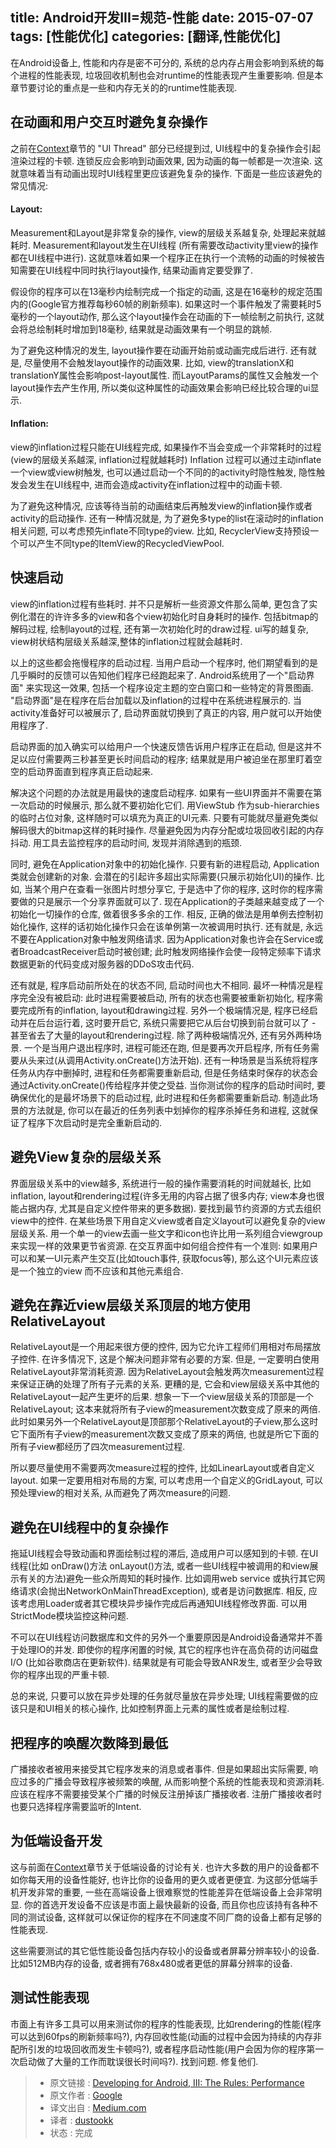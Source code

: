 title: Android开发III=规范-性能
date: 2015-07-07
tags: [性能优化]
categories: [翻译,性能优化]
---

在Android设备上, 性能和内存是密不可分的, 系统的总内存占用会影响到系统的每个进程的性能表现, 垃圾回收机制也会对runtime的性能表现产生重要影响. 但是本章节要讨论的重点是一些和内存无关的的runtime性能表现.
<!--more-->
## 在动画和用户交互时避免复杂操作

之前在[Context](https://medium.com/google-developers/developing-for-android-i-understanding-the-mobile-context-fd2351b131f8)章节的 "UI Thread" 部分已经提到过, UI线程中的复杂操作会引起渲染过程的卡顿. 连锁反应会影响到动画效果, 因为动画的每一帧都是一次渲染. 这就意味着当有动画出现时UI线程里更应该避免复杂的操作. 下面是一些应该避免的常见情况:

#### Layout:
Measurement和Layout是非常复杂的操作, view的层级关系越复杂, 处理起来就越耗时. Measurement和layout发生在UI线程 (所有需要改动activity里view的操作都在UI线程中进行). 这就意味着如果一个程序正在执行一个流畅的动画的时候被告知需要在UI线程中同时执行layout操作, 结果动画肯定要受罪了.

假设你的程序可以在13毫秒内绘制完成一个指定的动画, 这是在16毫秒的规定范围内的(Google官方推荐每秒60帧的刷新频率). 如果这时一个事件触发了需要耗时5毫秒的一个layout动作, 那么这个layout操作会在动画的下一帧绘制之前执行, 这就会将总绘制耗时增加到18毫秒, 结果就是动画效果有一个明显的跳帧.


为了避免这种情况的发生, layout操作要在动画开始前或动画完成后进行.  还有就是, 尽量使用不会触发layout操作的动画效果. 比如, view的translationX和translationY属性会影响post-layout属性. 而LayoutParams的属性又会触发一个layout操作去产生作用, 所以类似这种属性的动画效果会影响已经比较合理的ui显示.

#### Inflation:

view的inflation过程只能在UI线程完成, 如果操作不当会变成一个非常耗时的过程 (view的层级关系越深, inflation过程就越耗时) Inflation 过程可以通过主动inflate一个view或view树触发, 也可以通过启动一个不同的的activity时隐性触发, 隐性触发会发生在UI线程中, 进而会造成activity在inflation过程中的动画卡顿.

为了避免这种情况, 应该等待当前的动画结束后再触发view的inflation操作或者activity的启动操作. 还有一种情况就是, 为了避免多type的list在滚动时的inflation相关问题, 可以考虑预先inflate不同type的view. 比如, RecyclerView支持预设一个可以产生不同type的ItemView的RecycledViewPool.

## 快速启动

view的inflation过程有些耗时. 并不只是解析一些资源文件那么简单, 更包含了实例化潜在的许许多多的view和各个view初始化时自身耗时的操作. 包括bitmap的解码过程, 绘制layout的过程, 还有第一次初始化时的draw过程. ui写的越复杂, view树状结构层级关系越深,整体的inflation过程就会越耗时.

以上的这些都会拖慢程序的启动过程. 当用户启动一个程序时, 他们期望看到的是几乎瞬时的反馈可以告知他们程序已经跑起来了. Android系统用了一个"启动界面" 来实现这一效果, 包括一个程序设定主题的空白窗口和一些特定的背景图画. "启动界面"是在程序在后台加载以及inflation的过程中在系统进程展示的. 当activity准备好可以被展示了, 启动界面就切换到了真正的内容, 用户就可以开始使用程序了.

启动界面的加入确实可以给用户一个快速反馈告诉用户程序正在启动, 但是这并不足以应付需要两三秒甚至更长时间启动的程序; 结果就是用户被迫坐在那里盯着空空的启动界面直到程序真正启动起来.

解决这个问题的办法就是用最快的速度启动程序. 如果有一些UI界面并不需要在第一次启动的时候展示, 那么就不要初始化它们. 用ViewStub 作为sub-hierarchies的临时占位对象, 这样随时可以填充为真正的UI元素. 只要有可能就尽量避免类似解码很大的bitmap这样的耗时操作. 尽量避免因为内存分配或垃圾回收引起的内存抖动. 用工具去监控程序的启动时间, 发现并消除遇到的瓶颈.

同时, 避免在Application对象中的初始化操作. 只要有新的进程启动, Application类就会创建新的对象. 会潜在的引起许多超出实际需要(只展示初始化UI)的操作. 比如, 当某个用户在查看一张图片时想分享它, 于是选中了你的程序, 这时你的程序需要做的只是展示一个分享界面就可以了.  现在Application的子类越来越变成了一个初始化一切操作的仓库, 做着很多多余的工作. 相反, 正确的做法是用单例去控制初始化操作, 这样的话初始化操作只会在该单例第一次被调用时执行. 还有就是, 永远不要在Application对象中触发网络请求. 因为Application对象也许会在Service或者BroadcastReceiver启动时被创建; 此时触发网络操作会使一段特定频率下请求数据更新的代码变成对服务器的DDoS攻击代码.

还有就是, 程序启动前所处在的状态不同, 启动时间也大不相同. 最坏一种情况是程序完全没有被启动: 此时进程需要被启动, 所有的状态也需要被重新初始化, 程序需要完成所有的inflation, layout和drawing过程. 另外一个极端情况是, 程序已经启动并在后台运行着, 这时要开启它, 系统只需要把它从后台切换到前台就可以了 - 甚至省去了大量的layout和rendering过程. 除了两种极端情况外, 还有另外两种场景. 一个是当用户退出程序时, 进程可能还在跑, 但是要再次开启程序, 所有任务需要从头来过(从调用Activity.onCreate()方法开始). 还有一种场景是当系统将程序任务从内存中删掉时, 进程和任务都需要重新启动, 但是任务结束时保存的状态会通过Activity.onCreate()传给程序并使之受益. 当你测试你的程序的启动时间时, 要确保优化的是最坏场景下的启动过程, 此时进程和任务都需要重新启动. 制造此场景的方法就是, 你可以在最近的任务列表中划掉你的程序杀掉任务和进程, 这就保证了程序下次启动时是完全重新启动的.

## 避免View复杂的层级关系

界面层级关系中的view越多, 系统进行一般的操作需要消耗的时间就越长, 比如inflation, layout和rendering过程(许多无用的内容占据了很多内存; view本身也很能占据内存, 尤其是自定义控件带来的更多数据). 要找到最节约资源的方式去组织view中的控件. 在某些场景下用自定义view或者自定义layout可以避免复杂的view层级关系. 用一个单一的view去画一些文字和icon也许比用一系列组合viewgroup来实现一样的效果更节省资源.  在交互界面中如何组合控件有一个准则: 如果用户可以和某一UI元素产生交互(比如touch事件, 获取focus等), 那么这个UI元素应该是一个独立的view 而不应该和其他元素组合.

## 避免在靠近view层级关系顶层的地方使用RelativeLayout

RelativeLayout是一个用起来很方便的控件, 因为它允许工程师们用相对布局摆放子控件. 在许多情况下, 这是个解决问题非常有必要的方案. 但是, 一定要明白使用RelativeLayout非常消耗资源. 因为RelativeLayout会触发两次measurement过程来保证正确的处理了所有子元素的关系. 更糟的是, 它会和view层级关系中其他的RelativeLayout一起产生更坏的后果. 想象一下一个view层级关系的顶部是一个RelativeLayout; 这本来就将所有子view的measurement次数变成了原来的两倍. 此时如果另外一个RelativeLayout是顶部那个RelativeLayout的子view,那么这时它下面所有子view的measurement次数又变成了原来的两倍, 也就是所它下面的所有子view都经历了四次measurement过程.

所以要尽量使用不需要两次measure过程的控件, 比如LinearLayout或者自定义layout. 如果一定要用相对布局的方案, 可以考虑用一个自定义的GridLayout, 可以预处理view的相对关系, 从而避免了两次measure的问题.

## 避免在UI线程中的复杂操作

拖延UI线程会导致动画和界面绘制过程的滞后, 造成用户可以感知到的卡顿. 在UI线程(比如 onDraw()方法 onLayout()方法, 或者一些UI线程中被调用的和view展示有关的方法)避免一些众所周知的耗时操作. 比如调用web service 或执行其它网络请求(会抛出NetworkOnMainThreadException), 或者是访问数据库. 相反, 应该考虑用Loader或者其它模块异步操作完成后再通知UI线程修改界面. 可以用StrictMode模块监控这种问题.

不可以在UI线程访问数据库和文件的另外一个重要原因是Android设备通常并不善于处理IO的并发. 即使你的程序闲置的时候, 其它的程序也许在高负荷的访问磁盘I/O (比如谷歌商店在更新软件). 结果就是有可能会导致ANR发生, 或者至少会导致你的程序出现的严重卡顿.

总的来说, 只要可以放在异步处理的任务就尽量放在异步处理; UI线程需要做的应该只是和UI相关的核心操作, 比如控制界面上元素的属性或者是绘制过程.

## 把程序的唤醒次数降到最低

广播接收者被用来接受其它程序发来的消息或者事件. 但是如果超出实际需要, 响应过多的广播会导致程序被频繁的唤醒, 从而影响整个系统的性能表现和资源消耗. 应该在程序不需要接受某个广播的时候反注册掉该广播接收者. 注册广播接收者时也要只选择程序需要监听的Intent.

## 为低端设备开发

这与前面在[Context](https://medium.com/google-developers/developing-for-android-i-understanding-the-mobile-context-fd2351b131f8)章节关于低端设备的讨论有关.  也许大多数的用户的设备都不如你每天用的设备性能好, 也许比你的设备用的更久或者更便宜. 为这部分低端手机开发非常的重要, 一些在高端设备上很难察觉的性能差异在低端设备上会非常明显. 你的首选开发设备不应该是市面上最快最新的设备, 而且你也应该持有各种不同的测试设备, 这样就可以保证你的程序在不同速度不同厂商的设备上都有足够的性能表现.

这些需要测试的其它低性能设备包括内存较小的设备或者屏幕分辨率较小的设备. 比如512MB内存的设备, 或者拥有768x480或者更低的屏幕分辨率的设备.

## 测试性能表现

市面上有许多工具可以用来测试你的程序的性能表现, 比如rendering的性能(程序可以达到60fps的刷新频率吗?), 内存回收性能(动画的过程中会因为持续的内存非配所引发的垃圾回收而发生卡顿吗?), 或者程序启动性能(用户会因为你的程序第一次启动做了大量的工作而耽误很长时间吗?). 找到问题. 修复他们.


> * 原文链接 : [Developing for Android, III: The Rules: Performance](https://medium.com/google-developers/developing-for-android-iii-2efc140167fd)
> * 原文作者 : [Google](https://medium.com/google-developers)
> * 译文出自 :  [Medium.com](https://medium.com)
> * 译者 : [dustookk](https://github.com/dustookk)
> * 状态 : 完成
